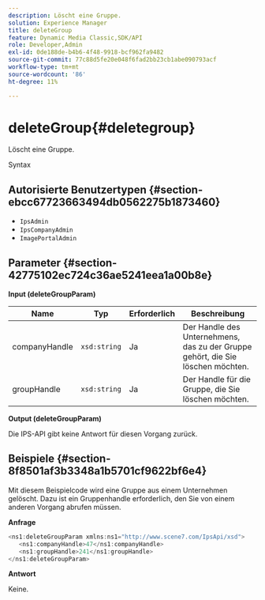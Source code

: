 ```yaml
---
description: Löscht eine Gruppe.
solution: Experience Manager
title: deleteGroup
feature: Dynamic Media Classic,SDK/API
role: Developer,Admin
exl-id: 0de188de-b4b6-4f48-9918-bcf962fa9482
source-git-commit: 77c88d5fe20e048f6fad2bb23cb1abe090793acf
workflow-type: tm+mt
source-wordcount: '86'
ht-degree: 11%

---
```


# deleteGroup{#deletegroup}

Löscht eine Gruppe.

Syntax

## Autorisierte Benutzertypen {#section-ebcc67723663494db0562275b1873460}

* `IpsAdmin`
* `IpsCompanyAdmin`
* `ImagePortalAdmin`

## Parameter {#section-42775102ec724c36ae5241eea1a00b8e}

**Input (deleteGroupParam)**

| Name | Typ | Erforderlich | Beschreibung |
|---|---|---|---|
| companyHandle | `xsd:string` | Ja | Der Handle des Unternehmens, das zu der Gruppe gehört, die Sie löschen möchten. |
| groupHandle | `xsd:string` | Ja | Der Handle für die Gruppe, die Sie löschen möchten. |

**Output (deleteGroupParam)**

Die IPS-API gibt keine Antwort für diesen Vorgang zurück.

## Beispiele {#section-8f8501af3b3348a1b5701cf9622bf6e4}

Mit diesem Beispielcode wird eine Gruppe aus einem Unternehmen gelöscht. Dazu ist ein Gruppenhandle erforderlich, den Sie von einem anderen Vorgang abrufen müssen.

**Anfrage**

```java
<ns1:deleteGroupParam xmlns:ns1="http://www.scene7.com/IpsApi/xsd">
   <ns1:companyHandle>47</ns1:companyHandle>
   <ns1:groupHandle>241</ns1:groupHandle>
</ns1:deleteGroupParam>
```

**Antwort**

Keine.
